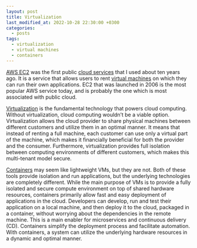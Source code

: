 ```yaml
---
layout: post
title: Virtualization
last_modified_at: 2022-10-28 22:30:00 +0300
categories: 
  - posts
tags:
  - virtualization
  - virtual machines
  - containers 
---
```

[AWS EC2](https://aws.amazon.com/ec2/) was the first public [cloud services](/wiki/cloud) that I used about ten years ago. It is a service that allows users to rent [virtual machines](/wiki/virtualization#virtual-machines) on which they can run their own applications. EC2 that was launched in 2006 is the most popular AWS service today, and is probably the one which is most associated with public cloud. 

[Virtualization](/wiki/virtualization) is the fundamental technology that powers cloud computing. Without virtualization, cloud computing wouldn’t be a viable option. Virtualization allows the cloud provider to share physical machines between different customers and utilize them in an optimal manner. It means that instead of renting a full machine, each customer can use only a virtual part of the machine, which makes it financially beneficial for both the provider and the consumer. Furthermore, virtualization provides full isolation between computing environments of different customers, which makes this multi-tenant model secure. 

[Containers](/wiki/virtualization#containers) may seem like lightweight VMs, but they are not. Both of these tools provide isolation and run applications, but the underlying technologies are completely different. While the main purpose of VMs is to provide a fully isolated and secure compute environment on top of shared hardware resources, containers primarily allow fast and easy deployment of applications in the cloud. Developers can develop, run and test their application on a local machine, and then deploy it to the cloud, packaged in a container, without worrying about the dependencies in the remote machine. This is a main enabler for microservices and continuous delivery (CD). Containers simplify the deployment process and facilitate automation. With containers, a system can utilize the underlying hardware resources in a dynamic and optimal manner.

